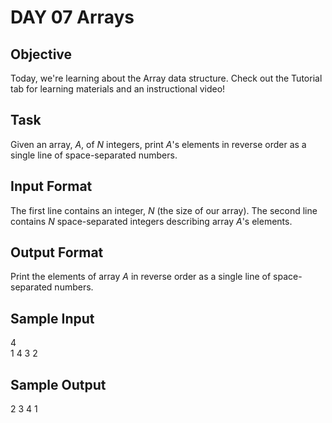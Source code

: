 # DAY 07 Arrays

## Objective 
Today, we're learning about the Array data structure. Check out the Tutorial tab for learning materials and an instructional video!

## Task
Given an array, *A*, of *N* integers, print *A*'s elements in reverse order as a single line of space-separated numbers.

## Input Format
The first line contains an integer, *N* (the size of our array). 
The second line contains *N* space-separated integers describing array *A*'s elements.

## Output Format
Print the elements of array *A* in reverse order as a single line of space-separated numbers.

## Sample Input
4   
1 4 3 2

## Sample Output
2 3 4 1

